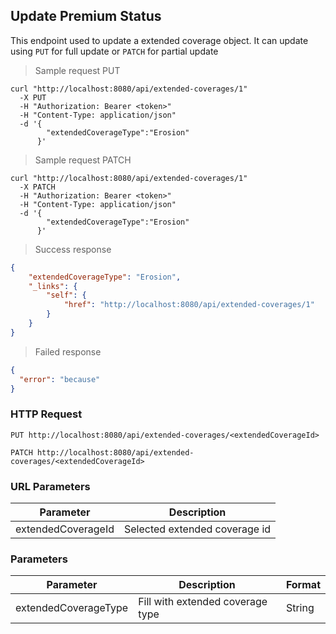 ## Update Premium Status

This endpoint used to update a extended coverage object. It can update using <code>PUT</code> for full update or <code>PATCH</code> for partial update

> Sample request PUT

```shell
curl "http://localhost:8080/api/extended-coverages/1"
  -X PUT
  -H "Authorization: Bearer <token>"
  -H "Content-Type: application/json"
  -d '{
        "extendedCoverageType":"Erosion"
      }'
```

> Sample request PATCH

```shell
curl "http://localhost:8080/api/extended-coverages/1"
  -X PATCH
  -H "Authorization: Bearer <token>"
  -H "Content-Type: application/json"
  -d '{
        "extendedCoverageType":"Erosion"
      }'
```

> Success response

```json
{
    "extendedCoverageType": "Erosion",
    "_links": {
        "self": {
            "href": "http://localhost:8080/api/extended-coverages/1"
        }
    }
}
```

> Failed response

```json
{
  "error": "because"
}
```

### HTTP Request

`PUT http://localhost:8080/api/extended-coverages/<extendedCoverageId>`

`PATCH http://localhost:8080/api/extended-coverages/<extendedCoverageId>`

### URL Parameters

Parameter | Description
--------- | -----------
extendedCoverageId | Selected extended coverage id

### Parameters

Parameter | Description | Format 
--------- | ----------- | ------ 
extendedCoverageType | Fill with extended coverage type | String
